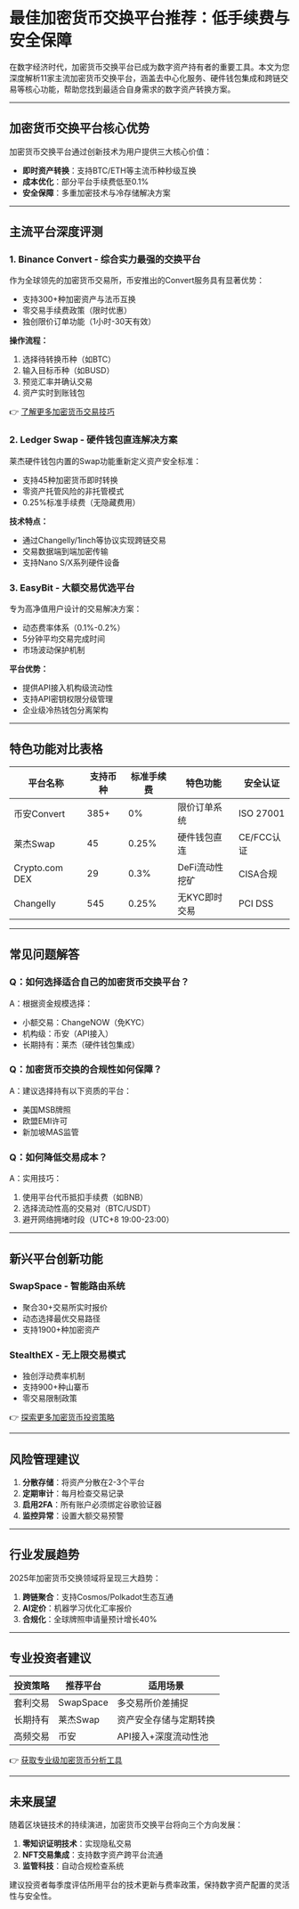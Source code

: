 # 最佳加密货币交换平台推荐：低手续费与安全保障

在数字经济时代，加密货币交换平台已成为数字资产持有者的重要工具。本文为您深度解析11家主流加密货币交换平台，涵盖去中心化服务、硬件钱包集成和跨链交易等核心功能，帮助您找到最适合自身需求的数字资产转换方案。

---

## 加密货币交换平台核心优势

加密货币交换平台通过创新技术为用户提供三大核心价值：
- **即时资产转换**：支持BTC/ETH等主流币种秒级互换
- **成本优化**：部分平台手续费低至0.1%
- **安全保障**：多重加密技术与冷存储解决方案

---

## 主流平台深度评测

### 1. Binance Convert - 综合实力最强的交换平台

作为全球领先的加密货币交易所，币安推出的Convert服务具有显著优势：
- 支持300+种加密资产与法币互换
- 零交易手续费政策（限时优惠）
- 独创限价订单功能（1小时-30天有效）

**操作流程：**
1. 选择待转换币种（如BTC）
2. 输入目标币种（如BUSD）
3. 预览汇率并确认交易
4. 资产实时到账钱包

👉 [了解更多加密货币交易技巧](https://bit.ly/okx_welcome)

### 2. Ledger Swap - 硬件钱包直连解决方案

莱杰硬件钱包内置的Swap功能重新定义资产安全标准：
- 支持45种加密货币即时转换
- 零资产托管风险的非托管模式
- 0.25%标准手续费（无隐藏费用）

**技术特点：**
- 通过Changelly/1inch等协议实现跨链交易
- 交易数据端到端加密传输
- 支持Nano S/X系列硬件设备

### 3. EasyBit - 大额交易优选平台

专为高净值用户设计的交易解决方案：
- 动态费率体系（0.1%-0.2%）
- 5分钟平均交易完成时间
- 市场波动保护机制

**平台优势：**
- 提供API接入机构级流动性
- 支持API密钥权限分级管理
- 企业级冷热钱包分离架构

---

## 特色功能对比表格

| 平台名称      | 支持币种 | 标准手续费 | 特色功能                | 安全认证       |
|---------------|----------|------------|-------------------------|----------------|
| 币安Convert   | 385+     | 0%         | 限价订单系统            | ISO 27001      |
| 莱杰Swap      | 45       | 0.25%      | 硬件钱包直连            | CE/FCC认证     |
| Crypto.com DEX| 29       | 0.3%       | DeFi流动性挖矿          | CISA合规       |
| Changelly     | 545      | 0.25%      | 无KYC即时交易           | PCI DSS        |

---

## 常见问题解答

### Q：如何选择适合自己的加密货币交换平台？
A：根据资金规模选择：
- 小额交易：ChangeNOW（免KYC）
- 机构级：币安（API接入）
- 长期持有：莱杰（硬件钱包集成）

### Q：加密货币交换的合规性如何保障？
A：建议选择持有以下资质的平台：
- 美国MSB牌照
- 欧盟EMI许可
- 新加坡MAS监管

### Q：如何降低交易成本？
A：实用技巧：
1. 使用平台代币抵扣手续费（如BNB）
2. 选择流动性高的交易对（BTC/USDT）
3. 避开网络拥堵时段（UTC+8 19:00-23:00）

---

## 新兴平台创新功能

### SwapSpace - 智能路由系统
- 聚合30+交易所实时报价
- 动态选择最优交易路径
- 支持1900+种加密资产

### StealthEX - 无上限交易模式
- 独创浮动费率机制
- 支持900+种山寨币
- 零交易限制政策

👉 [探索更多加密货币投资策略](https://bit.ly/okx_welcome)

---

## 风险管理建议

1. **分散存储**：将资产分散在2-3个平台
2. **定期审计**：每月检查交易记录
3. **启用2FA**：所有账户必须绑定谷歌验证器
4. **监控异常**：设置大额交易预警

---

## 行业发展趋势

2025年加密货币交换领域将呈现三大趋势：
1. **跨链聚合**：支持Cosmos/Polkadot生态互通
2. **AI定价**：机器学习优化汇率报价
3. **合规化**：全球牌照申请量预计增长40%

---

## 专业投资者建议

| 投资策略 | 推荐平台 | 适用场景                  |
|----------|----------|---------------------------|
| 套利交易 | SwapSpace| 多交易所价差捕捉          |
| 长期持有 | 莱杰Swap | 资产安全存储与定期转换    |
| 高频交易 | 币安     | API接入+深度流动性池      |

👉 [获取专业级加密货币分析工具](https://bit.ly/okx_welcome)

---

## 未来展望

随着区块链技术的持续演进，加密货币交换平台将向三个方向发展：
1. **零知识证明技术**：实现隐私交易
2. **NFT交易集成**：支持数字资产跨平台流通
3. **监管科技**：自动合规检查系统

建议投资者每季度评估所用平台的技术更新与费率政策，保持数字资产配置的灵活性与安全性。